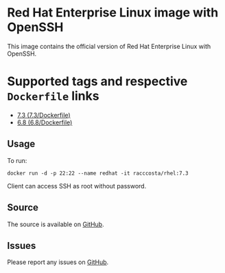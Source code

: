 # Red Hat Enterprise Linux image with OpenSSH

This image contains the official version of Red Hat Enterprise Linux with OpenSSH.


# Supported tags and respective `Dockerfile` links

-	[7.3 (7.3/Dockerfile)](https://github.com/racc-costa/dockerfiles/blob/master/rhel/Dockerfile)
-	[6.8 (6.8/Dockerfile)](https://github.com/racc-costa/dockerfiles/blob/master/rhel/Dockerfile68)

## Usage


To run:

	docker run -d -p 22:22 --name redhat -it racccosta/rhel:7.3
 
Client can access SSH as root without password.

## Source

The source is available on [GitHub](https://github.com/racc-costa/dockerfiles/tree/master/rhel).


## Issues

Please report any issues on [GitHub](https://github.com/racc-costa/dockerfiles/issues).
